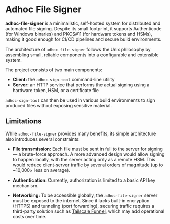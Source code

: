 # Adhoc File Signer

**adhoc-file-signer** is a minimalistic, self-hosted system for distributed and automated file signing.
Despite its small footprint, it supports Authenticode (for Windows binaries) and PKCS#11 (for hardware tokens and HSMs), making it good enough for CI/CD pipelines and secure build environments.

The architecture of `adhoc-file-signer` follows the Unix philosophy by assembling small, reliable components into a configurable and extensible system.

The project consists of two main components:

- **Client:** the `adhoc-sign-tool` command-line utility
- **Server:** an HTTP service that performs the actual signing using a hardware token, HSM, or a certificate file

`adhoc-sign-tool` can then be used in various build environments to sign produced files without exposing sensitive material.

## Limitations

While `adhoc-file-signer` provides many benefits, its simple architecture also introduces several constraints:

- **File transmission:** Each file must be sent in full to the server for signing — a brute-force approach. A more advanced design would allow signing to happen locally, with the server acting only as a remote HSM. This would reduce client-server traffic by several orders of magnitude (up to ~10,000× less on average).

- **Authentication:** Currently, authorization is limited to a basic API key mechanism.

- **Networking:** To be accessible globally, the `adhoc-file-signer` server must be exposed to the internet. Since it lacks built-in encryption (HTTPS) and tunneling (port forwarding), securing traffic requires a third-party solution such as [Tailscale Funnel](https://tailscale.com/kb/1223/funnel), which may add operational costs over time.
